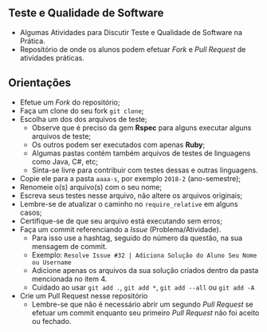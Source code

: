 ## Teste e Qualidade de Software

* Algumas Atividades para Discutir Teste e Qualidade de Software na Prática.
* Repositório de onde os alunos podem efetuar *Fork* e *Pull Request* de atividades práticas.

## Orientações

- Efetue um *Fork* do repositório;
- Faça um clone do seu fork `git clone`;
- Escolha um dos dos arquivos de teste;
  - Observe que é preciso da gem **Rspec** para alguns executar alguns arquivos de teste;
  - Os outros podem ser executados com apenas **Ruby**;
  - Algumas pastas contém também arquivos de testes de linguagens como Java, C#, etc;
  - Sinta-se livre para contribuir com testes dessas e outras linguagens.
- Copie ele para a pasta `aaaa-s`, por exemplo `2018-2` (ano-semestre);
- Renomeie o(s) arquivo(s) com o seu nome;
- Escreva seus testes nesse arquivo, não altere os arquivos originais;
- Lembre-se de atualizar o caminho no `require_relative` em alguns casos;
- Certifique-se de que seu arquivo está executando sem erros;
- Faça um commit referenciando a *Issue* (Problema/Atividade).
  - Para isso use a hashtag, seguido do número da questão, na sua mensagem de commit.
  - Exemplo: `Resolve Issue #32 | Adiciona Solução do Aluno Seu Nome ou Username`
  - Adicione apenas os arquivos da sua solução criados dentro da pasta mencionada no item 4.
  - Cuidado ao usar `git add .`, `git add *`, `git add --all` ou `git add -A`
- Crie um Pull Request nesse repositório
  - Lembre-se que não é necessário abrir um segundo *Pull Request* se efetuar um commit enquanto seu primeiro *Pull Request* não foi aceito ou fechado.

